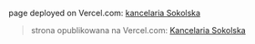 page deployed on Vercel.com: [kancelaria Sokolska](https://kancelaria-sokolska.vercel.app)
> strona opublikowana na Vercel.com: [Kancelaria Sokolska](https://kancelaria-sokolska.vercel.app)


